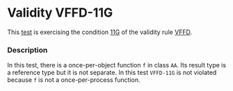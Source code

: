 # Validity VFFD-11G

This [test](.) is exercising the condition [11G](../Readme.md) of the validity rule [VFFD](../../vffd/Readme.md).

### Description

In this test, there is a once-per-object function `f` in class `AA`. Its result type is a reference type but it is not separate. In this test `VFFD-11G` is not violated because `f` is not a once-per-process function.
